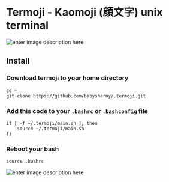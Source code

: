 # Termoji - Kaomoji (顔文字) unix terminal 

![enter image description here](https://lh3.googleusercontent.com/-VbaOGxTfJIM/WCabx_pyInI/AAAAAAAAALA/PCFZm24yXjgINFc9c1UV0skiiRSP32JSQCLcB/s0/Screenshot+from+2016-11-12+07%253A32%253A44.png "termoji.png")

## Install

### Download termoji to your home directory
```
cd ~
git clone https://github.com/babysharny/.termoji.git
```

### Add this code to your `.bashrc` or `.bashconfig` file
```
if [ -f ~/.termoji/main.sh ]; then
    source ~/.termoji/main.sh
fi
```

### Reboot your bash
```
source .bashrc
```

![enter image description here](http://i1.kym-cdn.com/photos/images/facebook/000/674/495/6ff.gif)